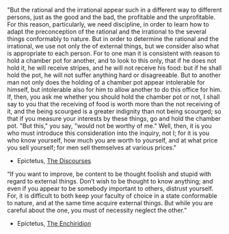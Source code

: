 "But the rational and the irrational appear such in a different way to different persons, just as the good and the bad, the profitable and the unprofitable. For this reason, particularly, we need discipline, in order to learn how to adapt the preconception of the rational and the irrational to the several things conformably to nature. But in order to determine the rational and the irrational, we use not only the of external things, but we consider also what is appropriate to each person. For to one man it is consistent with reason to hold a chamber pot for another, and to look to this only, that if he does not hold it, he will receive stripes, and he will not receive his food: but if he shall hold the pot, he will not suffer anything hard or disagreeable. But to another man not only does the holding of a chamber pot appear intolerable for himself, but intolerable also for him to allow another to do this office for him. If, then, you ask me whether you should hold the chamber pot or not, I shall say to you that the receiving of food is worth more than the not receiving of it, and the being scourged is a greater indignity than not being scourged; so that if you measure your interests by these things, go and hold the chamber pot. "But this," you say, "would not be worthy of me." Well, then, it is you who must introduce this consideration into the inquiry, not I; for it is you who know yourself, how much you are worth to yourself, and at what price you sell yourself; for men sell themselves at various prices."

- Epictetus, [The Discourses](http://classics.mit.edu/Epictetus/discourses.1.one.html#103)

“If you want to improve, be content to be thought foolish and stupid with regard to external things. Don’t wish to be thought to know anything; and even if you appear to be somebody important to others, distrust yourself. For, it is difficult to both keep your faculty of choice in a state conformable to nature, and at the same time acquire external things. But while you are careful about the one, you must of necessity neglect the other.”

- Epictetus, [The Enchiridion](http://classics.mit.edu/Epictetus/epicench.html#134) 
